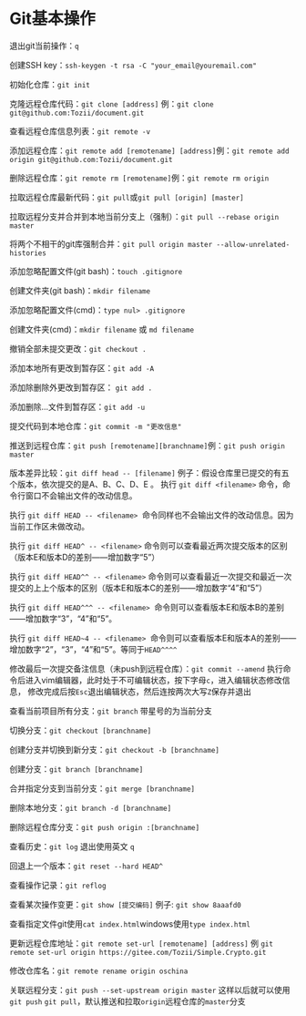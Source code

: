 # Git基本操作

退出git当前操作：`q`

创建SSH key：`ssh-keygen -t rsa -C "your_email@youremail.com"`

初始化仓库：`git init`

克隆远程仓库代码：`git clone [address]` 例：`git clone git@github.com:Tozii/document.git`

查看远程仓库信息列表：`git remote -v`

添加远程仓库：`git remote add [remotename] [address]`例：`git remote add origin git@github.com:Tozii/document.git`

删除远程仓库：`git remote rm [remotename]`例：`git remote rm origin`

拉取远程仓库最新代码：`git pull`或`git pull [origin] [master]`

拉取远程分支并合并到本地当前分支上（强制）：`git pull --rebase origin master`

将两个不相干的git库强制合并：`git pull origin master --allow-unrelated-histories`

添加忽略配置文件(git bash)：`touch .gitignore`

创建文件夹(git bash)：`mkdir filename`

添加忽略配置文件(cmd)：`type nul> .gitignore`

创建文件夹(cmd)：`mkdir filename` 或 `md filename`

撤销全部未提交更改：`git checkout .`

添加本地所有更改到暂存区：`git add -A`

添加除删除外更改到暂存区： `git add .`

添加删除...文件到暂存区：`git add -u`

提交代码到本地仓库：`git commit -m "更改信息"`

推送到远程仓库：`git push [remotename][branchname]`例：`git push origin master`

版本差异比较：`git diff head -- [filename]`
例子：假设仓库里已提交的有五个版本，依次提交的是A、B、C、D、E 。
执行 `git diff <filename>` 命令，命令行窗口不会输出文件的改动信息。

执行 `git diff HEAD -- <filename>`  命令同样也不会输出文件的改动信息。因为当前工作区未做改动。

执行 `git diff HEAD^ -- <filename>`  命令则可以查看最近两次提交版本的区别（版本E和版本D的差别——增加数字“5”）

执行 `git diff HEAD^^ -- <filename>` 命令则可以查看最近一次提交和最近一次提交的上上个版本的区别（版本E和版本C的差别——增加数字“4”和“5”）

执行 `git diff HEAD^^^ -- <filename>`  命令则可以查看版本E和版本B的差别——增加数字“3”，“4”和“5”。

执行 `git diff HEAD~4 -- <filename>`  命令则可以查看版本E和版本A的差别——增加数字“2”，“3”，“4”和“5”。等同于`HEAD^^^^`

修改最后一次提交备注信息（未push到远程仓库）：`git commit --amend` 执行命令后进入vim编辑器，此时处于不可编辑状态，按下字母`c`，进入编辑状态修改信息，
修改完成后按`Esc`退出编辑状态，然后连按两次大写`Z`保存并退出

查看当前项目所有分支：`git branch` 带星号的为当前分支

切换分支：`git checkout [branchname]`

创建分支并切换到新分支：`git checkout -b [branchname]`

创建分支：`git branch [branchname]`

合并指定分支到当前分支：`git merge [branchname]`

删除本地分支：`git branch -d [branchname]`

删除远程仓库分支：`git push origin :[branchname]`

查看历史：`git log` 退出使用英文 `q`

回退上一个版本：`git reset --hard HEAD^`

查看操作记录：`git reflog`

查看某次操作变更：`git show [提交编码]` 例子: `git show 8aaafd0`

查看指定文件git使用`cat index.html`windows使用`type index.html`

更新远程仓库地址：`git remote set-url [remotename] [address]` 例 `git remote set-url origin https://gitee.com/Tozii/Simple.Crypto.git`

修改仓库名：`git remote rename origin oschina`

关联远程分支：`git push --set-upstream origin master` 这样以后就可以使用`git push` `git pull`，默认推送和拉取`origin`远程仓库的`master`分支 